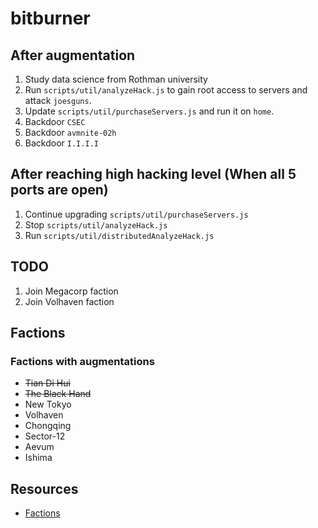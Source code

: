 # bitburner

## After augmentation
1. Study data science from Rothman university
2. Run `scripts/util/analyzeHack.js` to gain root access to servers and attack `joesguns`.
3. Update `scripts/util/purchaseServers.js` and run it on `home`.
4. Backdoor `CSEC`
5. Backdoor `avmnite-02h`
6. Backdoor `I.I.I.I`

## After reaching high hacking level (When all 5 ports are open)
1. Continue upgrading `scripts/util/purchaseServers.js`
2. Stop `scripts/util/analyzeHack.js`
3. Run `scripts/util/distributedAnalyzeHack.js`

## TODO
1. Join Megacorp faction
2. Join Volhaven faction

## Factions
### Factions with augmentations
* ~~Tian Di Hui~~
* ~~The Black Hand~~
* New Tokyo
* Volhaven
* Chongqing
* Sector-12
* Aevum
* Ishima

## Resources
* [Factions](https://bitburner.readthedocs.io/en/latest/basicgameplay/factions.html)